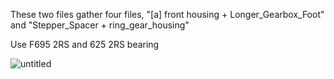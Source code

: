 These two files gather four files, "[a] front housing + Longer_Gearbox_Foot" and "Stepper_Spacer + ring_gear_housing"

Use F695 2RS and 625 2RS bearing


![untitled](https://user-images.githubusercontent.com/28500698/139596618-7b7f5d68-c9d6-4007-94d6-a28085b94bd7.jpg)


